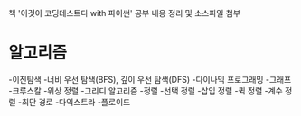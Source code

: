 책 '이것이 코딩테스트다 with 파이썬' 공부 내용 정리 및 소스파일 첨부

# 알고리즘
-이진탐색
-너비 우선 탐색(BFS), 깊이 우선 탐색(DFS)
-다이나믹 프로그래밍
-그래프
    -크루스칼
    -위상 정렬
-그리디 알고리즘
-정렬
    -선택 정렬
    -삽입 정렬
    -퀵 정렬
    -계수 정렬
-최단 경로
    -다익스트라
    -플로이드
